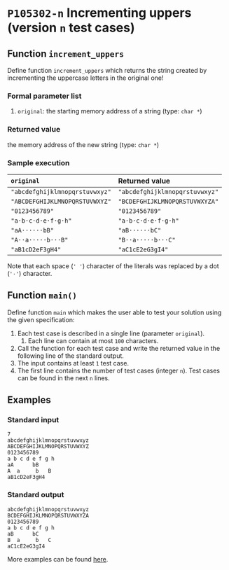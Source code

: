# `P105302-n` Incrementing uppers (version `n` test cases)

## Function `increment_uppers`

Define function `increment_uppers` which returns the string created by incrementing the uppercase letters in the original one!

### Formal parameter list

1. `original`: the starting memory address of a string (type: `char *`)

### Returned value

the memory address of the new string (type: `char *`)

### Sample execution

| `original` | Returned value | 
| :--- | :--- | 
| `"abcdefghijklmnopqrstuvwxyz"` | `"abcdefghijklmnopqrstuvwxyz"` |
| `"ABCDEFGHIJKLMNOPQRSTUVWXYZ"` | `"BCDEFGHIJKLMNOPQRSTUVWXYZA"` |
| `"0123456789"` | `"0123456789"` |
| `"a·b·c·d·e·f·g·h"` | `"a·b·c·d·e·f·g·h"` |
| `"aA······bB"` | `"aB······bC"` |
| `"A··a·····b···B"` | `"B··a·····b···C"` |
| `"aB1cD2eF3gH4"` | `"aC1cE2eG3gI4"` |

Note that each space (`' '`) character of the literals was replaced by a dot (`'·'`) character.

## Function `main()`

Define function `main` which makes the user able to test your solution using the given specification:

1. Each test case is described in a single line (parameter `original`).
    1. Each line can contain at most `100` characters.
1. Call the function for each test case and write the returned value in the following line of the standard output.
1. The input contains at least `1` test case.
1. The first line contains the number of test cases (integer `n`). Test cases can be found in the next `n` lines.

## Examples

### Standard input

```
7
abcdefghijklmnopqrstuvwxyz
ABCDEFGHIJKLMNOPQRSTUVWXYZ
0123456789
a b c d e f g h
aA      bB
A  a     b   B
aB1cD2eF3gH4
```

### Standard output

```
abcdefghijklmnopqrstuvwxyz
BCDEFGHIJKLMNOPQRSTUVWXYZA
0123456789
a b c d e f g h
aB      bC
B  a     b   C
aC1cE2eG3gI4
```

More examples can be found [here](./P105302).